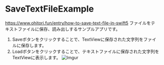 # SaveTextFileExample
https://www.ohitori.fun/entry/how-to-save-text-file-in-swift5
ファイルをテキストファイルに保存、読み出しするサンプルアプリです。

1. Saveボタンをクリックすることで、TextViewに保存された文字列をファイルに保存します。
1. Loadボタンをクリックすることで、テキストファイルに保存された文字列をTextViewに表示します。
![Imgur](https://i.imgur.com/d0YUz5m.png)
